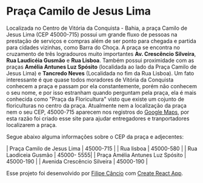 # Praça Camilo de Jesus Lima

Localizada no Centro de Vitória da Conquista - Bahia, a praça Camilo de Jesus Lima (CEP 45000-715) possui um grande fluxo de pessoas na prestação de serviços e compras além de ser ponto para chegada e partida para cidades vizinhas, como Barra do Choça. A praça se encontra no cruzamento de três logradouros muito importantes **Av. Crescêncio Silveira**, **Rua Laudicéia Gusmão** e **Rua Lisboa**. Também possui proximidade com as praças **Amélia Antunes Luz Spósito** (localidada ao lado da Praça Camilo de Jesus Lima) e **Tancredo Neves** (Localidada no fim da Rua Lisboa).
Um fato interessante é que quase todos moradores de Vitória da Conquista conhecem a praça e passam por ela constantemente, porém não conhecem o seu nome, e por isso estranham quando perguntam pela praça, ela é mais conhecida como "Praça da Floricultura" visto que existe um cojunto de floriculturas no centro da praça.
Atualmente nem a localização da praça nem o seu CEP, 45000-715 aparecem nos registros do [Google Maps](https://goo.gl/maps/QqeubmJ81qX84Fqr6), por esta razão foi criado esse site para ajudar entregadores e tranportadores localizarem a praça.

Segue abaixo alguma informações sobre o CEP da praça e adjecentes:

| Praça Camilo de Jesus Lima | 45000-715 | 
| Rua lisboa | 45000-580 |
| Rua Laodiceia Gusmão | 45000- 5555|
| Praça Amélia Antunes Luz Spósito | 45000-190 |
| Avenida Crescêncio Silveira | 45000-190 |

Esse projeto foi desenvolvido por [Filipe Câncio](http://cancio.dev) com [Create React App](https://github.com/facebook/create-react-app).